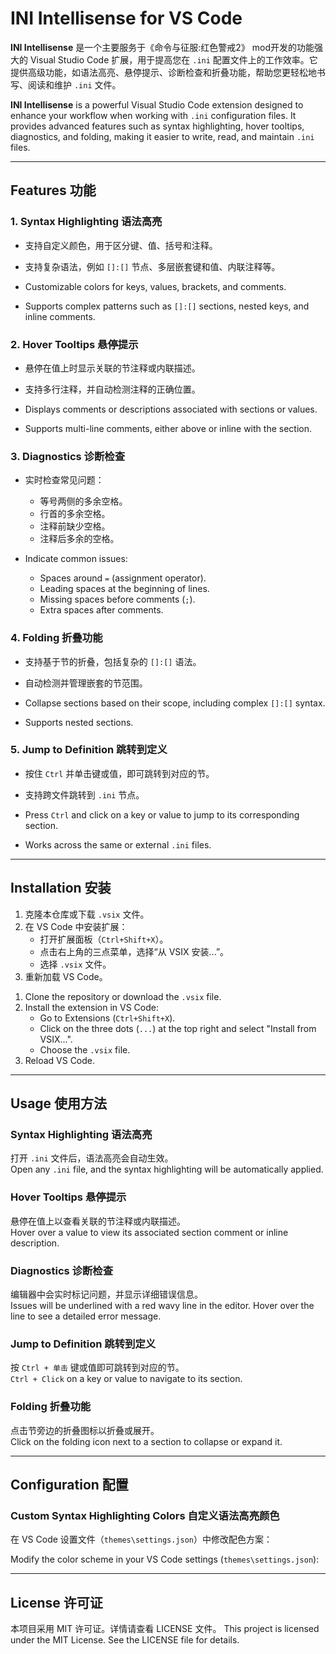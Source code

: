 # INI Intellisense for VS Code  
**INI Intellisense** 是一个主要服务于《命令与征服:红色警戒2》 mod开发的功能强大的 Visual Studio Code 扩展，用于提高您在 `.ini` 配置文件上的工作效率。它提供高级功能，如语法高亮、悬停提示、诊断检查和折叠功能，帮助您更轻松地书写、阅读和维护 `.ini` 文件。  

**INI Intellisense** is a powerful Visual Studio Code extension designed to enhance your workflow when working with `.ini` configuration files. It provides advanced features such as syntax highlighting, hover tooltips, diagnostics, and folding, making it easier to write, read, and maintain `.ini` files.

---

## Features 功能  

### 1. **Syntax Highlighting 语法高亮**  
- 支持自定义颜色，用于区分键、值、括号和注释。  
- 支持复杂语法，例如 `[]:[]` 节点、多层嵌套键和值、内联注释等。  

- Customizable colors for keys, values, brackets, and comments.  
- Supports complex patterns such as `[]:[]` sections, nested keys, and inline comments.

### 2. **Hover Tooltips 悬停提示**  
- 悬停在值上时显示关联的节注释或内联描述。  
- 支持多行注释，并自动检测注释的正确位置。  

- Displays comments or descriptions associated with sections or values.  
- Supports multi-line comments, either above or inline with the section.

### 3. **Diagnostics 诊断检查**  
- 实时检查常见问题：  
  - 等号两侧的多余空格。  
  - 行首的多余空格。  
  - 注释前缺少空格。  
  - 注释后多余的空格。  

- Indicate common issues:  
  - Spaces around `=` (assignment operator).  
  - Leading spaces at the beginning of lines.  
  - Missing spaces before comments (`;`).  
  - Extra spaces after comments.

### 4. **Folding 折叠功能**  
- 支持基于节的折叠，包括复杂的 `[]:[]` 语法。  
- 自动检测并管理嵌套的节范围。  

- Collapse sections based on their scope, including complex `[]:[]` syntax.  
- Supports nested sections.

### 5. **Jump to Definition 跳转到定义**  
- 按住 `Ctrl` 并单击键或值，即可跳转到对应的节。  
- 支持跨文件跳转到 `.ini` 节点。  

- Press `Ctrl` and click on a key or value to jump to its corresponding section.  
- Works across the same or external `.ini` files.

---

## Installation 安装  

1. 克隆本仓库或下载 `.vsix` 文件。  
2. 在 VS Code 中安装扩展：  
   - 打开扩展面板（`Ctrl+Shift+X`）。  
   - 点击右上角的三点菜单，选择“从 VSIX 安装...”。  
   - 选择 `.vsix` 文件。  
3. 重新加载 VS Code。  
>
1. Clone the repository or download the `.vsix` file.  
2. Install the extension in VS Code:  
   - Go to Extensions (`Ctrl+Shift+X`).  
   - Click on the three dots (`...`) at the top right and select "Install from VSIX...".  
   - Choose the `.vsix` file.  
3. Reload VS Code.

---

## Usage 使用方法  

### Syntax Highlighting 语法高亮  
打开 `.ini` 文件后，语法高亮会自动生效。  
Open any `.ini` file, and the syntax highlighting will be automatically applied.

### Hover Tooltips 悬停提示  
悬停在值上以查看关联的节注释或内联描述。  
Hover over a value to view its associated section comment or inline description.

### Diagnostics 诊断检查  
编辑器中会实时标记问题，并显示详细错误信息。  
Issues will be underlined with a red wavy line in the editor. Hover over the line to see a detailed error message.

### Jump to Definition 跳转到定义  
按 `Ctrl + 单击` 键或值即可跳转到对应的节。  
`Ctrl + Click` on a key or value to navigate to its section.

### Folding 折叠功能  
点击节旁边的折叠图标以折叠或展开。  
Click on the folding icon next to a section to collapse or expand it.

---

## Configuration 配置  

### Custom Syntax Highlighting Colors 自定义语法高亮颜色  
在 VS Code 设置文件（`themes\settings.json`）中修改配色方案：  

Modify the color scheme in your VS Code settings (`themes\settings.json`):  

---

## License 许可证

本项目采用 MIT 许可证。详情请查看 LICENSE 文件。
This project is licensed under the MIT License. See the LICENSE file for details.